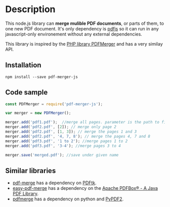 # Description

This node.js library can **merge mulible PDF documents**, or parts of them, to one new PDF document. It's only dependency is [pdfjs](https://www.npmjs.com/package/pdfjs) so it can run in any javascript-only environement without any external dependencies.

This library is inspired by the [PHP library PDFMerger](https://github.com/myokyawhtun/PDFMerger) and has a very similay API.

## Installation

`npm install --save pdf-merger-js`

## Code sample

```javascript
const PDFMerger = require('pdf-merger-js');

var merger = new PDFMerger();

merger.add('pdf1.pdf');  //merge all pages. parameter is the path to file and filename.
merger.add('pdf2.pdf', [2]); // merge only page 2
merger.add('pdf2.pdf', [1, 3]); // merge the pages 1 and 3
merger.add('pdf2.pdf', '4, 7, 8'); // merge the pages 4, 7 and 8
merger.add('pdf3.pdf', '1 to 2'); //merge pages 1 to 2
merger.add('pdf3.pdf', '3-4'); //merge pages 3 to 4

merger.save('merged.pdf'); //save under given name

```

## Similar libraries

* [pdf-merge](https://www.npmjs.com/package/pdf-merge) has a dependency on [PDFtk](https://www.pdflabs.com/tools/pdftk-the-pdf-toolkit/).
* [easy-pdf-merge](https://www.npmjs.com/package/easy-pdf-merge) has a dependency on the [Apache PDFBox® - A Java PDF Library](https://pdfbox.apache.org/).
* [pdfmerge](https://www.npmjs.com/package/pdfmerge) has a dependency on python and [PyPDF2](https://pythonhosted.org/PyPDF2/).
